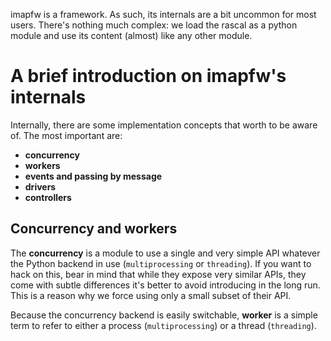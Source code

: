imapfw is a framework. As such, its internals are a bit uncommon for most users. There's nothing much complex: we load the rascal as a python module and use its content (almost) like any other module.

# A brief introduction on imapfw's internals

Internally, there are some implementation concepts that worth to be aware of. The most important are:
* **concurrency**
* **workers**
* **events and passing by message**
* **drivers**
* **controllers**

## Concurrency and workers

The **concurrency** is a module to use a single and very simple API whatever the Python backend in use (`multiprocessing` or `threading`). If you want to hack on this, bear in mind that while they expose very similar APIs, they come with subtle differences it's better to avoid introducing in the long run. This is a reason why we force using only a small subset of their API.

Because the concurrency backend is easily switchable, **worker** is a simple term to refer to either a process (`multiprocessing`) or a thread (`threading`).
